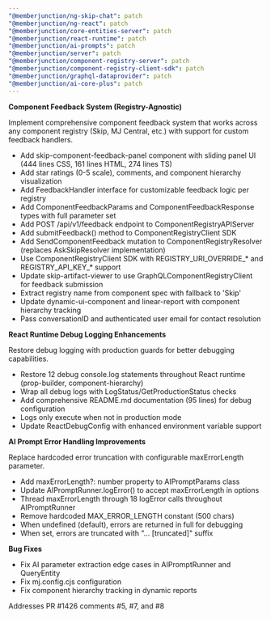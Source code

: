 ```yaml
---
"@memberjunction/ng-skip-chat": patch
"@memberjunction/ng-react": patch
"@memberjunction/core-entities-server": patch
"@memberjunction/react-runtime": patch
"@memberjunction/ai-prompts": patch
"@memberjunction/server": patch
"@memberjunction/component-registry-server": patch
"@memberjunction/component-registry-client-sdk": patch
"@memberjunction/graphql-dataprovider": patch
"@memberjunction/ai-core-plus": patch
---
```


**Component Feedback System (Registry-Agnostic)**

Implement comprehensive component feedback system that works across any component registry (Skip, MJ Central, etc.) with support for custom feedback handlers.

- Add skip-component-feedback-panel component with sliding panel UI (444 lines CSS, 161 lines HTML, 274 lines TS)
- Add star ratings (0-5 scale), comments, and component hierarchy visualization
- Add FeedbackHandler interface for customizable feedback logic per registry
- Add ComponentFeedbackParams and ComponentFeedbackResponse types with full parameter set
- Add POST /api/v1/feedback endpoint to ComponentRegistryAPIServer
- Add submitFeedback() method to ComponentRegistryClient SDK
- Add SendComponentFeedback mutation to ComponentRegistryResolver (replaces AskSkipResolver implementation)
- Use ComponentRegistryClient SDK with REGISTRY_URI_OVERRIDE_* and REGISTRY_API_KEY_* support
- Update skip-artifact-viewer to use GraphQLComponentRegistryClient for feedback submission
- Extract registry name from component spec with fallback to 'Skip'
- Update dynamic-ui-component and linear-report with component hierarchy tracking
- Pass conversationID and authenticated user email for contact resolution

**React Runtime Debug Logging Enhancements**

Restore debug logging with production guards for better debugging capabilities.

- Restore 12 debug console.log statements throughout React runtime (prop-builder, component-hierarchy)
- Wrap all debug logs with LogStatus/GetProductionStatus checks
- Add comprehensive README.md documentation (95 lines) for debug configuration
- Logs only execute when not in production mode
- Update ReactDebugConfig with enhanced environment variable support

**AI Prompt Error Handling Improvements**

Replace hardcoded error truncation with configurable maxErrorLength parameter.

- Add maxErrorLength?: number property to AIPromptParams class
- Update AIPromptRunner.logError() to accept maxErrorLength in options
- Thread maxErrorLength through 18 logError calls throughout AIPromptRunner
- Remove hardcoded MAX_ERROR_LENGTH constant (500 chars)
- When undefined (default), errors are returned in full for debugging
- When set, errors are truncated with "... [truncated]" suffix

**Bug Fixes**

- Fix AI parameter extraction edge cases in AIPromptRunner and QueryEntity
- Fix mj.config.cjs configuration
- Fix component hierarchy tracking in dynamic reports

Addresses PR #1426 comments #5, #7, and #8
